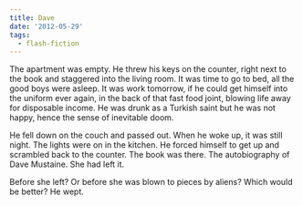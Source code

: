 ```yaml
---
title: Dave
date: '2012-05-29'
tags:
  - flash-fiction
---
```


The apartment was empty. He threw his keys on the counter, right next to the
book and staggered into the living room. It was time to go to bed, all the good
boys were asleep. It was work tomorrow, if he could get himself into the uniform
ever again, in the back of that fast food joint, blowing life away for
disposable income. He was drunk as a Turkish saint but he was not happy, hence
the sense of inevitable doom.

<!-- truncate -->

He fell down on the couch and passed out. When he woke up, it was still night.
The lights were on in the kitchen. He forced himself to get up and scrambled
back to the counter. The book was there. The autobiography of Dave Mustaine. She
had left it.

Before she left? Or before she was blown to pieces by aliens? Which would be
better? He wept.
